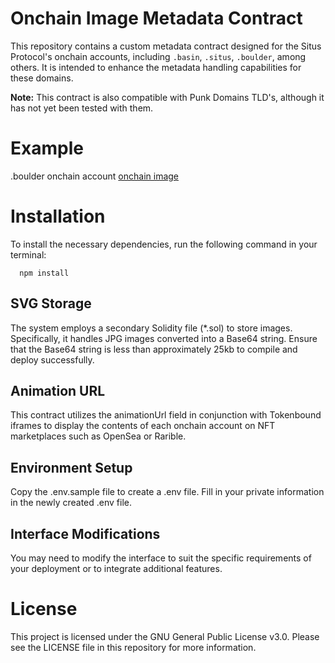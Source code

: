 # Onchain Image Metadata Contract

This repository contains a custom metadata contract designed for the Situs Protocol's onchain accounts, including `.basin`, `.situs`, `.boulder`, among others. It is intended to enhance the metadata handling capabilities for these domains.

**Note:** This contract is also compatible with Punk Domains TLD's, although it has not yet been tested with them.

# Example
.boulder onchain account [onchain image](https://raw.seadn.io/files/b854d1dd5f89f5154db77692adfaf9c5.svg)

# Installation

To install the necessary dependencies, run the following command in your terminal:

      npm install

## SVG Storage
The system employs a secondary Solidity file (*.sol) to store images. Specifically, it handles JPG images converted into a Base64 string. Ensure that the Base64 string is less than approximately 25kb to compile and deploy successfully.

## Animation URL
This contract utilizes the animationUrl field in conjunction with Tokenbound iframes to display the contents of each onchain account on NFT marketplaces such as OpenSea or Rarible.

## Environment Setup
Copy the .env.sample file to create a .env file.
Fill in your private information in the newly created .env file.

## Interface Modifications
You may need to modify the interface to suit the specific requirements of your deployment or to integrate additional features.

# License
This project is licensed under the GNU General Public License v3.0. Please see the LICENSE file in this repository for more information.
